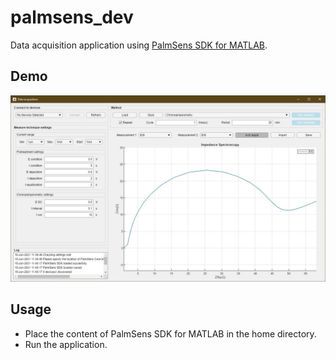 # palmsens_dev

Data acquisition application using [PalmSens SDK for MATLAB](https://www.palmsens.com/software/matlab-sdk/).

## Demo

![Demo](res/screenshot.jpg)

## Usage

- Place the content of PalmSens SDK for MATLAB in the home directory.
- Run the application.

